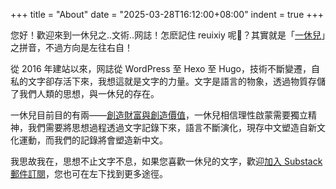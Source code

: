 +++
title = "About"
date = "2025-03-28T16:12:00+08:00"
indent = true
+++

您好！歡迎來到一休兒之..文術..网誌！怎麽記住 reuixiy 呢🤔？其實就是「[一休兒](https://yixiuer.me/)」之拼音，不過方向是左往右自！

從 2016 年建站以來，网誌從 WordPress 至 Hexo 至 Hugo，技術不斷變遷，自私的文字卻存活下來，我想這就是文字的力量。文字是語言的物象，透過物質存儲了我們人類的思想，與一休兒的存在。

一休兒目前目的有兩——[創造財富與創造價值](https://reuixiy.notion.site/1bac9131ed4f8084b0b0d0c55c97e3e7)，一休兒相信理性啟蒙需要獨立精神，我們需要將思想過程透過文字記錄下來，語言不斷演化，現存中文塑造自新文化運動，而我們的記錄將會塑造新中文。

我思故我在，思想不止文字不息，如果您喜歡一休兒的文字，歡迎[加入 Substack 郵件訂閱](https://yixiuer.substack.com/)，您也可在左下找到更多途徑。
